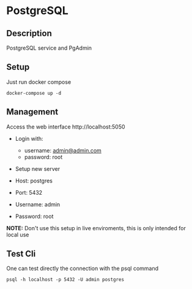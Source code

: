 # PostgreSQL 

## Description

PostgreSQL service and PgAdmin

## Setup

Just run docker compose

```
docker-compose up -d
```

## Management

Access the web interface http://localhost:5050

* Login with:
  * username: admin@admin.com
  * password: root

* Setup new server
 * Host: postgres
 * Port: 5432
 * Username: admin
 * Password: root

**NOTE:** Don't use this setup in live enviroments, this is only intended for local use

## Test Cli

One can test directly the connection with the psql command

```
psql -h localhost -p 5432 -U admin postgres
```




